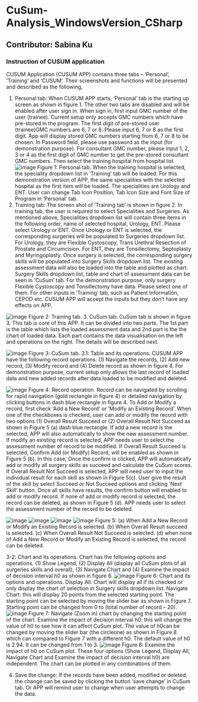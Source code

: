 # CuSum-Analysis_WindowsVersion_CSharp #
## Contributor: Sabina Ku

### Instruction of CUSUM application
CUSUM Application (CUSUM APP) contains three tabs – ‘Personal’, ‘Training’ and ‘CUSUM’. Their screenshots and functions will be presented and described as the following,
1.	Personal tab: When CUSUM APP starts, ‘Personal’ tab is the starting up screen as shown in figure 1. The other two tabs are disabled and will be enabled after user sign in. 
When sign in, first input GMC number of the user (trainee). Current setup only accepts GMC numbers which have pre-stored in the program. The first digit of pre-stored user (trainee)GMC numbers are 6, 7 or 8. Please input 6, 7 or 8 as the first digit. App will display stored GMC numbers starting from 6, 7 or 8 to be chosen.
In Password field, please use password as the input (for demonstration purpose).
For consultant GMC number, please input 1, 2, 3 or 4 as the first digit of GMC number to get the pre-stored consultant GMC numbers.
Then select the training hospital from hospital list.
![image](https://github.com/user-attachments/assets/b5833f06-20e7-42db-8091-1edf1180af24)
Figure 1: Personal tab.
When the training hospital is selected, the speciality dropdown list in ‘Training’ tab will be loaded. For this demonstration version of APP, the same specialities with the selected hospital as the first item will be loaded.  The specialities are Urology and ENT.
User can change Tab Icon Position, Tab Icon Size and Font Size of Program in ‘Personal’ tab. 
2.	Training tab: The screen shot of ‘Training tab’ is shown in figure 2. In training tab, the user is required to select Specialities and Surgeries. As mentioned above, Specialities dropdown list will contain three items in the following order, name of selected hospital, Urology, ENT. Please select Urology or ENT.
Once Urology or ENT is selected, the corresponding surgeries will be populated to Surgeries dropdown list. For Urology, they are Flexible Cystoscopy, Trans Urethral Resection of Prostate and Circumcision. For ENT, they are Tonsillectomy, Septoplasty and Myringoplasty.
Once surgery is selected, the corresponding surgery skills will be populated into Surgery Skills dropdown list. The existing assessment data will also be loaded into the table and plotted as chart.  Surgery Skills dropdown list, table and chart of assessment data can be seen in ‘CuSum’ tab.
For the demonstration purpose, only surgery Flexible Cystoscopy and Tonsillectomy have data. Please select one of them. 
For other inputs in ‘Training’ tab, such as Patient Information, CEPOD etc. CUSUM APP will accept the inputs but they don’t have any effects on APP.

![image](https://github.com/user-attachments/assets/bd2db8ed-ff4e-4098-92e9-0ee5491e4c06)
Figure 2: Training tab.
3.	CuSum tab: CuSum tab is shown in figure 3. This tab is core of this APP. It can be divided into two parts. The 1st part is the table which lists the loaded assessment data and 2nd part is the the chart of loaded data. Each part contains the data visualisation on the left and operations on the right.  The details will be described next. 

![image](https://github.com/user-attachments/assets/662c5528-c9a7-495c-a614-336fb8b826b6)
Figure 3: CuSum tab.
3.1: Table and its operations. CUSUM APP have the following record operations: (1) Navigate the records, (2) Add new record, (3) Modify record and (4) Delete record as shown in figure 4.
For demonstration purpose, current setup only allows the last record of loaded data and new added records after data loaded to be modified and deleted.

![image](https://github.com/user-attachments/assets/7033d4de-1581-4f48-9e12-bda9f68227ac)
Figure 4: Record operation.
Record can be navigated by scrolling for rapid navigation (gold rectangle in figure 4) or detailed navigation by clicking buttons in dash blue rectangle in figure 4.
To Add or Modify a record, first check ‘Add a New Record’ or ‘Modify an Existing Record’. When one of the checkboxes is checked, user can add or modify the record with two options (1) Overall Result Succeed or (2) Overall Result Not Succeed as shown in Figure 5 (a) dash blue rectangle.  If add a new record is the selected, APP will also automatically to show the new assessment number. If modify an existing record is selected, APP needs user to select the assessment number of record to be modified.
If Overall Result Succeed is selected, Confirm Add (or Modify) Record, will be enabled as shown in Figure 5 (b). In this case, Once the confirm is clicked, APP will automatically add or modify all surgery skills as succeed and calculate the CuSum scores.
If Overall Result Not Succeed is selected, APP will need user to input the individual result for each skill as shown in Figure 5(c). User give the result of the skill by select Succeed or Not Succeed options and clicking ‘Next Skill’ button. Once all skills have results, the confirm button will enabled to add or modify record.
If none of add or modify record is selected, the record can be deleted, as shown in Figure 5 (d). APP needs user to select the assessment number of the record to be deleted.

![image](https://github.com/user-attachments/assets/79692f7f-a4ec-4d80-99f5-2a4b7079f027)
![image](https://github.com/user-attachments/assets/9f1c6725-20fa-4d6d-9a86-0f5c32da79a4)
![image](https://github.com/user-attachments/assets/d1acb48e-3715-4fb6-9169-8937201a0f3e)
![image](https://github.com/user-attachments/assets/2a256b25-7aae-41d9-ad4d-a7ba3ab695a0)
Figure 5: (a) When Add a New Record or Modify an Existing Record is selected. (b) When Overall Result succeed is selected. (c) When Overall Result Not Succeed is selected. (d) when none of  Add a New Record or Modify an Existing Record is selected, the record can be deleted.

3-2: Chart and its operations. Chart has the following options and operations. (1) Show Legend, (2) Display All (display all CuSum plots of all surgeries skills and overall), (3) Navigate Chart and (4) Examine the impact of decision interval h0 as shown in figure 6.
![image](https://github.com/user-attachments/assets/9c4ae809-6cb4-43e6-8a9a-af1b559fe62f)
Figure 6: Chart and its options and operations.
Display All: Chart will display all if its checked or only display the chart of selection in Surgery skills dropdown list.
Navigate Chart: this will display 20 points from the selected starting point. The starting point can be selected by moving the slider bar as shown in Figure 7. Starting point can be changed from 0 to (total number of record – 20).
![image](https://github.com/user-attachments/assets/d45a5e0f-1392-4ab7-993f-9764b5c593f2) 
Figure 7: Navigate (Zoom in) chart by changing the starting point of the chart.
Examine the impact of decision interval h0: this will change the value of h0 to see how it can affect CuSum plot. The value of h0can be changed by moving the slider bar (the circleone) as shown in Figure 8 which can compared to Figure 7 with a different h0. The default value of h0 is 2.94. It can be changed from 1 to 3.
![image](https://github.com/user-attachments/assets/b0f6233c-82dd-4625-af62-06536c2f6800) 
Figure 8: Examine the impact of h0 on CuSum plot.
These four options (Show Legend, Display All, Navigate Chart and Examine the impact of decision interval h0) are independent. The chart can be plotted in any combinations of them.

4.	Save the change: If the records have been added, modified or deleted, the change can be saved by clicking the button ‘save change’ in CuSum tab. Or APP will remind user to change when user attempts to change the data.
